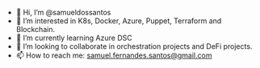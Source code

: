 - 👋 Hi, I’m @samueldossantos
- 👀 I’m interested in K8s, Docker, Azure, Puppet, Terraform and Blockchain.  
- 🌱 I’m currently learning Azure DSC
- 💞️ I’m looking to collaborate in orchestration projects and DeFi projects.
- 📫 How to reach me: samuel.fernandes.santos@gmail.com

<!---
samueldossantos/samueldossantos is a ✨ special ✨ repository because its `README.md` (this file) appears on your GitHub profile.
You can click the Preview link to take a look at your changes.
--->
